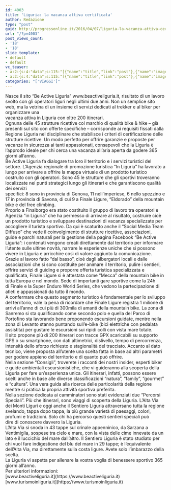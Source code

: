 ```yaml
---
id: 4003
title: 'Liguria: la vacanza attiva certificata'
author: Redazione
type: "post"
guid: http://progressonline.it/2016/04/07/liguria-la-vacanza-attiva-certificata/
url: "/?p=4003"
post_views_count:
- '18'
- '18'
slide_template:
- default
- default
vc_teaser:
- a:2:{s:4:"data";s:115:"[{"name":"title","link":"post"},{"name":"image","image":"featured","link":"none"},{"name":"text","mode":"excerpt"}]";s:7:"bgcolor";s:0:"";}
- a:2:{s:4:"data";s:115:"[{"name":"title","link":"post"},{"name":"image","image":"featured","link":"none"},{"name":"text","mode":"excerpt"}]";s:7:"bgcolor";s:0:"";}
categories: "['VIAGGI']"
---
```


<div>Nasce il sito “Be Active Liguria” www.beactiveliguria.it, risultato di un lavoro svolto con gli operatori liguri negli ultimi due anni. Non un semplice sito web, ma la vetrina di un insieme di servizi dedicati al trekker e al biker per organizzare una</div><div>vacanza attiva in Liguria con oltre 200 itinerari.</div><div>Ognuna delle 45 strutture ricettive col marchio di qualità bike &amp; hike – già presenti sul sito con offerte specifiche – corrisponde ai requisiti fissati dalla Regione Liguria nel disciplinare che stabilisce i criteri di certificazione delle strutture ricettive. Un modo perfetto per offrire garanzie e proposte per vacanze in sicurezza ai tanti appassionati, consapevoli che la Liguria è l’approdo ideale per chi cerca una vacanza all’aria aperta da godere 365 giorni all’anno.</div><div>Be Active Liguria fa dialogare tra loro il territorio e i servizi turistici del settore. L’Agenzia regionale di promozione turistica “In Liguria” ha lavorato a lungo per arrivare a offrire la mappa virtuale di un prodotto turistico costruito con gli operatori. Sono 45 le strutture che gli sportivi troveranno localizzate nei punti strategici lungo gli itinerari e che garantiscono qualità dei servizi</div><div>specifici: 8 sono in provincia di Genova, 11 nell’imperiese, 6 nello spezzino e 17 in provincia di Savona, di cui 9 a Finale Ligure, “Eldorado” della mountain bike e del free climbing.</div><div>Proprio a Finalborgo era stato costituito il gruppo di lavoro tra operatori e Agenzia “in Liguria” che ha permesso di arrivare al risultato, costruire cioè un prodotto turistico e sviluppare destinazioni di vacanza specializzate per accogliere il turista sportivo. Da qui è scaturito anche il “Social Media Team Diffuso” che vede il coinvolgimento di strutture ricettive, associazioni,</div><div>guide e parchi naturali per la gestione della pagina Facebook “Be Active Liguria”: i contenuti vengono creati direttamente dal territorio per informare l’utente sulle ultime novità, narrare le esperienze uniche che si possono vivere in Liguria e arricchire così di valore aggiunto la comunicazione.</div><div>Grazie al lavoro fatto “dal basso”, cioè dagli albergatori locali e dalle associazioni che si sono costituite per animare il territorio, pulire i sentieri, offrire servizi di guiding e proporre offerta turistica specializzata e qualificata, Finale Ligure si è attestata come “Mecca” della mountain bike in tutta Europa e nel mondo. Sede di importanti gare sportive come la 24h</div><div>di Finale e la Super Enduro World Series, che vedono la partecipazione di atleti e appassionati da tutto il mondo.</div><div>A confermare che questo segmento turistico è fondamentale per lo sviluppo del territorio, vale la pena di ricordare che Finale Ligure registra 1 milione di arrivi all’anno di cui più di 300mila di amanti della mountain bike. La zona di Sanremo si sta qualificando come secondo polo e quella del Parco di Portofino sta lavorando bene proponendo escursioni guidate, mentre nella zona di Levanto stanno puntando sull’e-bike (bici elettriche con pedalata assistita) per gustare le escursioni sui ripidi colli con vista mare totale.</div><div>Il sito propone più di 200 itinerari con tracce GPX scaricabili su supporto GPS o su smartphone, con dati altimetrici, dislivello, tempo di percorrenza, intensità dello sforzo richiesto e stagionalità del tracciato. Accanto al dato tecnico, viene proposta all’utente una scelta fatta in base ad altri parametri per godere appieno del territorio e di quanto può offrire.</div><div>Nella sezione “Consigli”, troverete i racconti dei nostri insider, esperti biker e guide ambientali escursionistiche, che vi guideranno alla scoperta della Liguria per fare un’esperienza unica. Gli itinerari, infatti, possono essere scelti anche in base alle diverse classificazioni “natura”, “family”, “gourmet” e “cultura”. Una vera guida alla ricerca delle particolarità della regione</div><div>mentre si pratica la propria attività sportiva preferita.</div><div>Nella sezione dedicata ai camminatori sono stati evidenziati due “Percorsi Speciali”. Più che itinerari, sono viaggi di scoperta della Liguria. L’Alta Via dei Monti Liguri e oggi anche il Sentiero Liguria attraversano tutta la regione svelando, tappa dopo tappa, la più grande varietà di paesaggi, colori, profumi e tradizioni. Solo chi ha percorso questi sentieri speciali può</div><div>dire di conoscere davvero la Liguria.</div><div>L’Alta Via si snoda in 43 tappe sul crinale appenninico, da Sarzana a Ventimiglia, sospese tra cielo e mare, con la vista delle cime innevate da un lato e il luccichio del mare dall’altro. Il Sentiero Liguria è stato studiato per chi vuol fare indigestione del blu del mare in 29 tappe; è l’equivalente dell’Alta Via, ma direttamente sulla costa ligure. Avete solo l’imbarazzo della scelta.</div><div>La Liguria vi aspetta per allenare la vostra voglia di benessere sportivo 365 giorni all’anno.</div><div></div><div>Per ulteriori informazioni:</div><div>[www.beactiveliguria.it](https://www.beactiveliguria.it)</div><div>[www.turismoinliguria.it](https://www.turismoinliguria.it)</div>